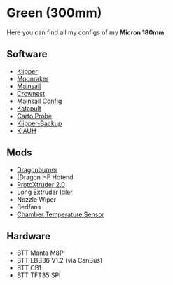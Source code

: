 # Green (300mm)
Here you can find all my configs of my **Micron 180mm**.

## Software
- [Klipper](https://github.com/Klipper3d/klipper)
- [Moonraker](https://github.com/Arksine/moonraker)
- [Mainsail](https://github.com/Arksine/moonraker)
- [Crownest](https://github.com/mainsail-crew/crowsnest)
- [Mainsail Config](https://github.com/mainsail-crew/mainsail-config)
- [Katapult](https://github.com/Arksine/katapult)
- [Carto Probe](https://github.com/Cartographer3D/cartographer-klipper)
- [Klipper-Backup](https://github.com/Staubgeborener/Klipper-Backup)
- [KIAUH](https://github.com/dw-0/kiauh)
  
  
## Mods
- [Dragonburner](https://github.com/chirpy2605/voron/tree/main/V0/Dragon_Burner)
- [Dragon HF Hotend
- [ProtoXtruder 2.0](https://github.com/nhchiu/3DPrinter-Designs/tree/main/ProtoXtruder_2.0)
- Long Extruder Idler
- Nozzle Wiper
- Bedfans
- [Chamber Temperature Sensor](https://github.com/PrintersForAnts/Micron/blob/main/Mods/xbst_/Dragchain_Thermistor/Bottom_Hole.stl)
  
  
## Hardware
- BTT Manta M8P
- BTT EBB36 V1.2 (via CanBus)
- BTT CB1
- BTT TFT35 SPI
